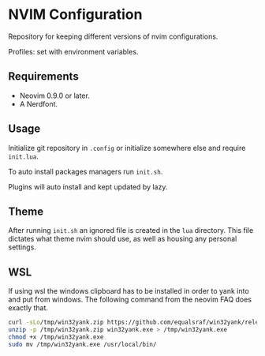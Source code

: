 # NVIM Configuration

Repository for keeping different versions of nvim configurations.

Profiles: set with environment variables.

## Requirements

- Neovim 0.9.0 or later.
- A Nerdfont.

## Usage

Initialize git repository in `.config` or initialize somewhere else and require
`init.lua`.

To auto install packages managers run `init.sh`.

Plugins will auto install and kept updated by lazy.

## Theme

After running `init.sh` an ignored file is created in the `lua` directory. This
file dictates what theme nvim should use, as well as housing any personal
settings.

## WSL

If using wsl the windows clipboard has to be installed in order to yank
into and put from windows. The following command from the neovim FAQ
does exactly that.

```bash
curl -sLo/tmp/win32yank.zip https://github.com/equalsraf/win32yank/releases/download/v0.0.4/win32yank-x64.zip
unzip -p /tmp/win32yank.zip win32yank.exe > /tmp/win32yank.exe
chmod +x /tmp/win32yank.exe
sudo mv /tmp/win32yank.exe /usr/local/bin/
```
